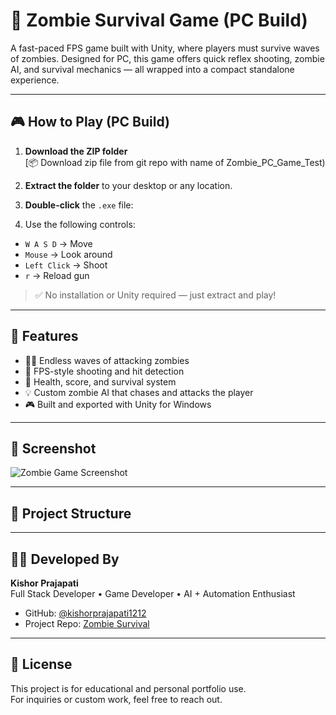 # 🧟 Zombie Survival Game (PC Build)

A fast-paced FPS game built with Unity, where players must survive waves of zombies. Designed for PC, this game offers quick reflex shooting, zombie AI, and survival mechanics — all wrapped into a compact standalone experience.

---

## 🎮 How to Play (PC Build)

1. **Download the ZIP folder**  
   [📦 Download zip file from git repo with name of Zombie_PC_Game_Test)

2. **Extract the folder** to your desktop or any location.

3. **Double-click** the `.exe` file:


4. Use the following controls:
- `W A S D` → Move
- `Mouse` → Look around
- `Left Click` → Shoot
- `r` → Reload gun

> ✅ No installation or Unity required — just extract and play!

---

## 🧠 Features

- 🧟‍♂️ Endless waves of attacking zombies
- 🔫 FPS-style shooting and hit detection
- 🎯 Health, score, and survival system
- 💡 Custom zombie AI that chases and attacks the player
- 🎮 Built and exported with Unity for Windows

---

## 📸 Screenshot

![Zombie Game Screenshot](https://drive.google.com/uc?export=view&id=1KavQokBTvxOd30O4tkGtX_6fwM38LIE6)

---

## 📂 Project Structure



---

## 👨‍💻 Developed By

**Kishor Prajapati**  
Full Stack Developer • Game Developer • AI + Automation Enthusiast

- GitHub: [@kishorprajapati1212](https://github.com/kishorprajapati1212)
- Project Repo: [Zombie Survival](https://github.com/kishorprajapati1212/zombie_survival.git)

---

## 📄 License

This project is for educational and personal portfolio use.  
For inquiries or custom work, feel free to reach out.

